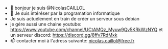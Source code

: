 - 👋 bonjour je suis @NicolasCAILLOL
- 👀 Je suis intéréser par la programation informatique
- Je suis actuélement en train de créer un serveur sous debian
- je gére aussi une chaine youtube: https://www.youtube.com/channel/UCtAMQz_Myuw9Qv5KRkWzNYQ et un serveur discord: https://discord.gg/8ffv7RdMxk
- 📫 contacter moi à l'adress suivante: nicolas.caillol@free.fr

<!---
NicolasCAILLOL/NicolasCAILLOL is a ✨ special ✨ repository because its `README.md` (this file) appears on your GitHub profile.
You can click the Preview link to take a look at your changes.
--->
